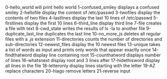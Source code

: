 0-hello_world will print hello world
1-confused_smiley displays a confused smiley
2-hellofile display the content of /etc/passwd
3-twofiles display the contents of two files
4-lastlines display the last 10 lines of /etc/passwd
5-firstlines display the first 10 lines
6-third_line display third line
7-file creates a file with text
8-cwd_state writes the results of ls -la to another file
9-duplicate_last_line duplicates the last line
10-no_more_js deletes all regular files with a .js extension
11-directories counts the number of directories and sub-directories
12-newest_files display the 10 newest files
13-unique takes a list of words as input and prints only words that appear exactly once
14-findthatword display line containing root
15-counthatword displays number of lines
16-whatsnext display root and 3 lines after
17-hidethisword display all lines in the file
18-letteronly display lines starting with the letter
19-AZ replace characters
20-hiago remove letters
21-reverse input
